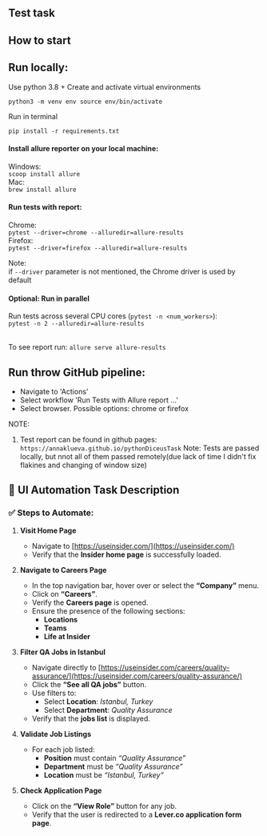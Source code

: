## Test task

## How to start

## Run locally:

Use python 3.8 + Create and activate virtual environments

`python3 -m venv env
source env/bin/activate`

Run in terminal

`pip install -r requirements.txt`

#### Install allure reporter on your local machine: </br>
Windows:</br>
`
scoop install allure
`</br>
Mac:</br>
`
brew install allure
`

#### Run tests with report:
Chrome:</br>
`pytest --driver=chrome --alluredir=allure-results`
</br>Firefox:</br>
`pytest --driver=firefox --alluredir=allure-results`

Note: </br>
if `--driver` parameter is not mentioned, the Chrome driver is used by default

#### Optional: Run in parallel
Run tests across several CPU cores (`pytest -n <num_workers>`): </br>
`pytest -n 2 --alluredir=allure-results`

</br>To see report run:
`allure serve allure-results`


## Run throw GitHub pipeline:
* Navigate to 'Actions'
* Select workflow 'Run Tests with Allure report ...'
* Select browser. Possible options: chrome or firefox

NOTE:
1. Test report can be found in github pages:
`https://annaklueva.github.io/pythonDiceusTask`
Note: 
Tests are passed locally, but nnot all of them passed remotely(due lack of time I didn't fix flakines and changing of window size)



## 🧪 UI Automation Task Description
### ✅ Steps to Automate:

1. **Visit Home Page**
   - Navigate to [https://useinsider.com/](https://useinsider.com/)
   - Verify that the **Insider home page** is successfully loaded.

2. **Navigate to Careers Page**
   - In the top navigation bar, hover over or select the **“Company”** menu.
   - Click on **“Careers”**.
   - Verify the **Careers page** is opened.
   - Ensure the presence of the following sections:
     - **Locations**
     - **Teams**
     - **Life at Insider**

3. **Filter QA Jobs in Istanbul**
   - Navigate directly to [https://useinsider.com/careers/quality-assurance/](https://useinsider.com/careers/quality-assurance/)
   - Click the **“See all QA jobs”** button.
   - Use filters to:
     - Select **Location**: *Istanbul, Turkey*
     - Select **Department**: *Quality Assurance*
   - Verify that the **jobs list** is displayed.

4. **Validate Job Listings**
   - For each job listed:
     - **Position** must contain *“Quality Assurance”*
     - **Department** must be *“Quality Assurance”*
     - **Location** must be *“Istanbul, Turkey”*

5. **Check Application Page**
   - Click on the **“View Role”** button for any job.
   - Verify that the user is redirected to a **Lever.co application form page**.
